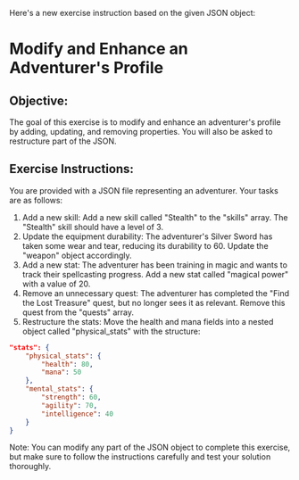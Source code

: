 Here's a new exercise instruction based on the given JSON object:

# Modify and Enhance an Adventurer's Profile
## Objective:
The goal of this exercise is to modify and enhance an adventurer's profile by adding, updating, and removing properties. You will also be asked to restructure part of the JSON.

## Exercise Instructions:

You are provided with a JSON file representing an adventurer.
Your tasks are as follows:

1. Add a new skill: Add a new skill called "Stealth" to the "skills" array. The "Stealth" skill should have a level of 3.
2. Update the equipment durability: The adventurer's Silver Sword has taken some wear and tear, reducing its durability to 60. Update the "weapon" object accordingly.
3. Add a new stat: The adventurer has been training in magic and wants to track their spellcasting progress. Add a new stat called "magical power" with a value of 20.
4. Remove an unnecessary quest: The adventurer has completed the "Find the Lost Treasure" quest, but no longer sees it as relevant. Remove this quest from the "quests" array.
5. Restructure the stats: Move the health and mana fields into a nested object called "physical_stats" with the structure:
```json
"stats": {
    "physical_stats": {
        "health": 80,
        "mana": 50
    },
    "mental_stats": {
        "strength": 60,
        "agility": 70,
        "intelligence": 40
    }
}
```
Note: You can modify any part of the JSON object to complete this exercise, but make sure to follow the instructions carefully and test your solution thoroughly.